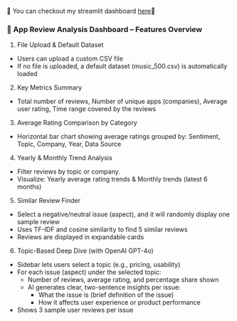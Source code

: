 🎵 You can checkout my streamlit dashboard [here](https://music-app-review-dashboard.streamlit.app/)🎵

### 🎵 App Review Analysis Dashboard – Features Overview <br>
1. File Upload & Default Dataset
- Users can upload a custom CSV file
- If no file is uploaded, a default dataset (music_500.csv) is automatically loaded

2. Key Metrics Summary
- Total number of reviews, Number of unique apps (companies), Average user rating, Time range covered by the reviews

3. Average Rating Comparison by Category
- Horizontal bar chart showing average ratings grouped by: Sentiment, Topic, Company, Year, Data Source

4. Yearly & Monthly Trend Analysis
- Filter reviews by topic or company.
- Visualize: Yearly average rating trends & Monthly trends (latest 6 months)

5. Similar Review Finder
- Select a negative/neutral issue (aspect), and it will randomly display one sample review
- Uses TF-IDF and cosine similarity to find 5 similar reviews
- Reviews are displayed in expandable cards

6. Topic-Based Deep Dive (with OpenAI GPT-4o)
- Sidebar lets users select a topic (e.g., pricing, usability)
- For each issue (aspect) under the selected topic:
  - Number of reviews, average rating, and percentage share shown
  - AI generates clear, two-sentence insights per issue:
      - What the issue is (brief definition of the issue)
      - How it affects user experience or product performance
- Shows 3 sample user reviews per issue

  
